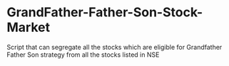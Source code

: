 # GrandFather-Father-Son-Stock-Market
Script that can segregate all the stocks which are eligible for Grandfather  Father Son strategy from all the stocks listed in NSE
